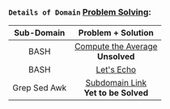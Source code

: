 ### `Details of Domain` [Problem Solving](https://github.com/ybg345/HackerRank/tree/master/Problem%20Solving):

| Sub-Domain | Problem + Solution | 
| :----: 	 | :----:  | 
|   BASH     |   [Compute the Average](https://www.hackerrank.com/challenges/bash-tutorials---compute-the-average) <br> __Unsolved__                        |
|   BASH     |   [Let's Echo](https://github.com/ybg345/HackerRank/blob/master/Linux%20Shell/Bash/Let's%20Echo.sh)    |
|   Grep Sed Awk     |   [Subdomain Link](https://www.hackerrank.com/domains/shell?filters%5Bsubdomains%5D%5B%5D=grep-sed-awk) <br> __Yet to be Solved__   |
